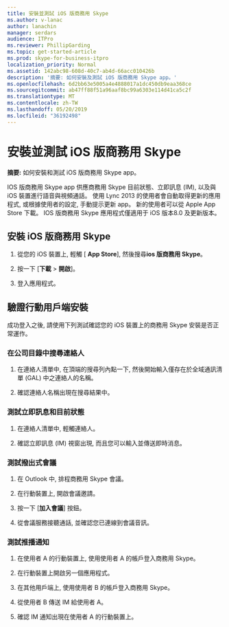 ```yaml
---
title: 安裝並測試 iOS 版商務用 Skype
ms.author: v-lanac
author: lanachin
manager: serdars
audience: ITPro
ms.reviewer: PhillipGarding
ms.topic: get-started-article
ms.prod: skype-for-business-itpro
localization_priority: Normal
ms.assetid: 142abc98-608d-40c7-ab4d-66acc010426b
description: '摘要: 如何安裝及測試 iOS 版商務用 Skype app。'
ms.openlocfilehash: 6d2bb63e5005a4e4888017a1dc450db9eaa368ce
ms.sourcegitcommit: ab47ff88f51a96aaf8bc99a6303e114d41ca5c2f
ms.translationtype: MT
ms.contentlocale: zh-TW
ms.lasthandoff: 05/20/2019
ms.locfileid: "36192498"
---
```

# <a name="install-and-test-skype-for-business-for-ios"></a>安裝並測試 iOS 版商務用 Skype
 
**摘要:** 如何安裝和測試 iOS 版商務用 Skype app。
  
IOS 版商務用 Skype app 供應商務用 Skype 目前狀態、立即訊息 (IM), 以及與 iOS 裝置進行語音與視頻通話。 使用 Lync 2013 的使用者會自動取得更新的應用程式, 或根據使用者的設定, 手動提示更新 app。 新的使用者可以從 Apple App Store 下載。 IOS 版商務用 Skype 應用程式僅適用于 iOS 版本8.0 及更新版本。
  
## <a name="installing-skype-for-business-for-ios"></a>安裝 iOS 版商務用 Skype

1. 從您的 iOS 裝置上, 輕觸 [ **App Store**], 然後搜尋**ios 版商務用 Skype**。
    
2. 按一下 [**下載** > **開啟**]。 
    
3. 登入應用程式。
    
## <a name="verifying-mobile-client-installation"></a>驗證行動用戶端安裝

成功登入之後, 請使用下列測試確認您的 iOS 裝置上的商務用 Skype 安裝是否正常運作。 
  
### <a name="search-for-a-contact-in-the-corporate-directory"></a>在公司目錄中搜尋連絡人

1. 在連絡人清單中, 在頂端的搜尋列內點一下, 然後開始輸入僅存在於全域通訊清單 (GAL) 中之連絡人的名稱。 
    
2. 確認連絡人名稱出現在搜尋結果中。 
    
### <a name="test-instant-messaging-and-presence"></a>測試立即訊息和目前狀態

1. 在連絡人清單中, 輕觸連絡人。 
    
2. 確認立即訊息 (IM) 視窗出現, 而且您可以輸入並傳送即時消息。 
    
### <a name="test-dial-out-conferencing"></a>測試撥出式會議

1. 在 Outlook 中, 排程商務用 Skype 會議。 
    
2. 在行動裝置上, 開啟會議邀請。 
    
3. 按一下 [**加入會議**] 按鈕。
    
4. 從會議服務接聽通話, 並確認您已連線到會議音訊。 
    
### <a name="test-push-notifications"></a>測試推播通知

1. 在使用者 A 的行動裝置上, 使用使用者 A 的帳戶登入商務用 Skype。 
    
2. 在行動裝置上開啟另一個應用程式。 
    
3. 在其他用戶端上, 使用使用者 B 的帳戶登入商務用 Skype。 
    
4. 從使用者 B 傳送 IM 給使用者 A。 
    
5. 確認 IM 通知出現在使用者 A 的行動裝置上。 
    


